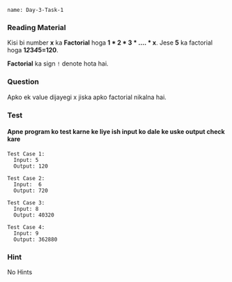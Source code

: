 ```ngMeta
name: Day-3-Task-1
```

### Reading Material

Kisi bi number **x** ka **Factorial** hoga **1 * 2 * 3 * .... * x**.
Jese **5** ka factorial hoga **1*2*3*4*5=120**.

**Factorial** ka sign `!` denote hota hai.

### Question
Apko ek value dijayegi x jiska apko factorial nikalna hai.

### Test
#### Apne program ko test karne ke liye ish input ko dale ke uske output check kare


```
Test Case 1:
  Input: 5
  Output: 120
```

```
Test Case 2:
  Input:  6
  Output: 720
```

```
Test Case 3:
  Input: 8
  Output: 40320
```

```
Test Case 4:
  Input: 9
  Output: 362880
```

### Hint
No Hints

